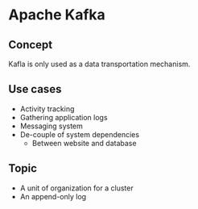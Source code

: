 # Apache Kafka

## Concept

Kafla is only used as a data transportation mechanism.

## Use cases

- Activity tracking
- Gathering application logs
- Messaging system
- De-couple of system dependencies
  - Between website and database

## Topic

- A unit of organization for a cluster
- An append-only log